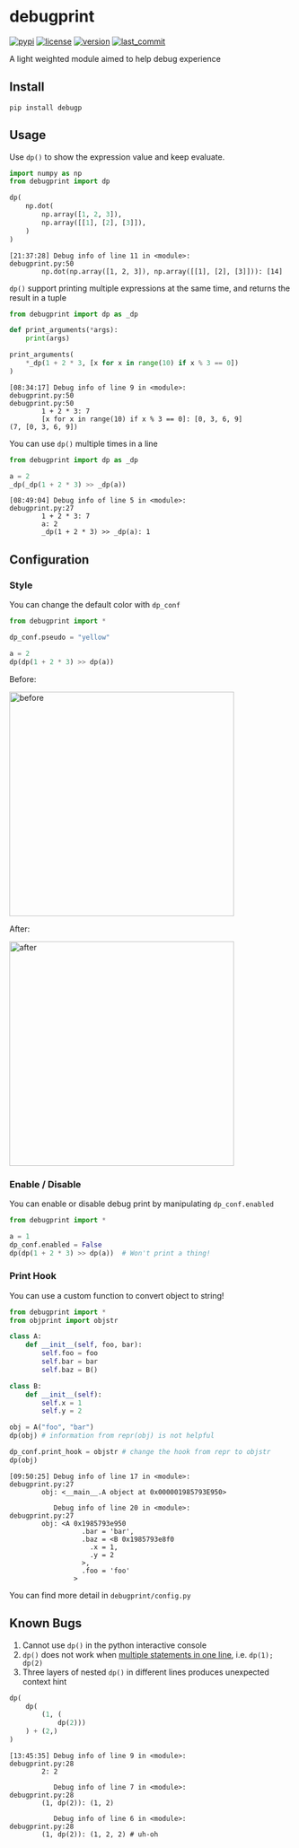# debugprint
[![pypi](https://img.shields.io/pypi/v/debugp?color=%23a6d&logo=pypi)](https://pypi.org/project/debugp/)
[![license](https://img.shields.io/pypi/l/debugp?color=a6d&logo=g)](https://choosealicense.com/licenses/mit/)
[![version](https://img.shields.io/badge/Python-3.10-a6d)](https://img.shields.io/badge/Python-3.10-a6d)
[![last_commit](https://img.shields.io/github/last-commit/FedDragon1/debugprint?color=a6d)](https://github.com/FedDragon1/debugprint/graphs/commit-activity)

A light weighted module aimed to help debug experience

## Install
```
pip install debugp
```

## Usage
Use `dp()` to show the expression value and keep  evaluate.
```py
import numpy as np
from debugprint import dp

dp(
    np.dot(
        np.array([1, 2, 3]),
        np.array([[1], [2], [3]]), 
    )
)
```
```
[21:37:28] Debug info of line 11 in <module>:                  debugprint.py:50
        np.dot(np.array([1, 2, 3]), np.array([[1], [2], [3]])): [14]
```

`dp()` support printing multiple expressions at the same time, and returns the result in a tuple
```py
from debugprint import dp as _dp

def print_arguments(*args):
    print(args)

print_arguments(
    *_dp(1 + 2 * 3, [x for x in range(10) if x % 3 == 0])
)
```
```
[08:34:17] Debug info of line 9 in <module>:                      debugprint.py:50                                                                                                                                                         debugprint.py:50
        1 + 2 * 3: 7
        [x for x in range(10) if x % 3 == 0]: [0, 3, 6, 9]
(7, [0, 3, 6, 9])
```
You can use `dp()` multiple times in a line
```py
from debugprint import dp as _dp

a = 2
_dp(_dp(1 + 2 * 3) >> _dp(a))
```
```
[08:49:04] Debug info of line 5 in <module>:                                                                                                                                                                              debugprint.py:27
        1 + 2 * 3: 7
        a: 2
        _dp(1 + 2 * 3) >> _dp(a): 1
```

## Configuration

### Style

You can change the default color with `dp_conf`
```py
from debugprint import *

dp_conf.pseudo = "yellow"

a = 2
dp(dp(1 + 2 * 3) >> dp(a))
```
Before:

<img src="./static/dp_conf_change_style_before.png" alt="before" style="width: 400px">

After:

<img src="./static/dp_conf_change_style.png" alt="after" style="width: 400px">

### Enable / Disable
You can enable or disable debug print by manipulating `dp_conf.enabled`
```python
from debugprint import *

a = 1
dp_conf.enabled = False
dp(dp(1 + 2 * 3) >> dp(a))  # Won't print a thing!
```

### Print Hook
You can use a custom function to convert object to string!
```python
from debugprint import *
from objprint import objstr

class A:
    def __init__(self, foo, bar):
        self.foo = foo
        self.bar = bar
        self.baz = B()

class B:
    def __init__(self):
        self.x = 1
        self.y = 2

obj = A("foo", "bar")
dp(obj) # information from repr(obj) is not helpful

dp_conf.print_hook = objstr # change the hook from repr to objstr
dp(obj)
```

```
[09:50:25] Debug info of line 17 in <module>:                                                                                                                                                                             debugprint.py:27
        obj: <__main__.A object at 0x000001985793E950>
        
           Debug info of line 20 in <module>:                                                                                                                                                                             debugprint.py:27
        obj: <A 0x1985793e950
                  .bar = 'bar',
                  .baz = <B 0x1985793e8f0
                    .x = 1,
                    .y = 2
                  >,
                  .foo = 'foo'
                >
```


You can find more detail in `debugprint/config.py`

## Known Bugs
1. Cannot use `dp()` in the python interactive console
2. `dp()` does not work when [multiple statements in one line](https://peps.python.org/pep-0008/#other-recommendations), i.e. `dp(1); dp(2)`
3. Three layers of nested `dp()` in different lines produces unexpected context hint
```python
dp(
    dp(
        (1, (
            dp(2)))
    ) + (2,)
)
```
```
[13:45:35] Debug info of line 9 in <module>:                                                                                                                                                                              debugprint.py:28
        2: 2

           Debug info of line 7 in <module>:                                                                                                                                                                              debugprint.py:28
        (1, dp(2)): (1, 2)

           Debug info of line 6 in <module>:                                                                                                                                                                              debugprint.py:28
        (1, dp(2)): (1, 2, 2) # uh-oh

```
